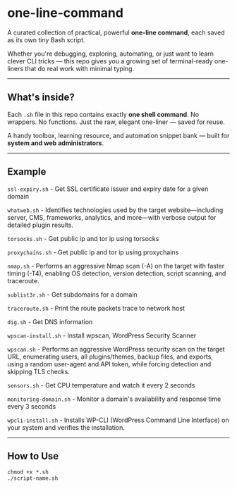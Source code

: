 # one-line-command

A curated collection of practical, powerful **one-line command**, each saved as its own tiny Bash script.

Whether you're debugging, exploring, automating, or just want to learn clever CLI tricks — this repo gives you a growing set of terminal-ready one-liners that do real work with minimal typing.

---

## What's inside?

Each `.sh` file in this repo contains exactly **one shell command**. No wrappers. No functions. Just the raw, elegant one-liner — saved for reuse.

A handy toolbox, learning resource, and automation snippet bank — built for **system and web administrators**.

---

## Example
`ssl-expiry.sh` - Get SSL certificate issuer and expiry date for a given domain

`whatweb.sh` - Identifies technologies used by the target website—including server, CMS, frameworks, analytics, and more—with verbose output for detailed plugin results.

`torsocks.sh` - Get public ip and tor ip using torsocks

`proxychains.sh` - Get public ip and tor ip using proxychains

`nmap.sh` - Performs an aggressive Nmap scan (-A) on the target with faster timing (-T4), enabling OS detection, version detection, script scanning, and traceroute.

`sublist3r.sh` - Get subdomains for a domain

`traceroute.sh` - Print the route packets trace to network host

`dig.sh` - Get DNS information

`wpscan-install.sh` - Install wpscan, WordPress Security Scanner

`wpscan.sh` - Performs an aggressive WordPress security scan on the target URL, enumerating users, all plugins/themes, backup files, and exports, using a random user-agent and API token, while forcing detection and skipping TLS checks.

`sensors.sh` - Get CPU temperature and watch it every 2 seconds

`monitoring-domain.sh` - Monitor a domain's availability and response time every 3 seconds 

`wpcli-install.sh` - Installs WP-CLI (WordPress Command Line Interface) on your system and verifies the installation.

---

## How to Use

```
chmod +x *.sh
./script-name.sh
```

